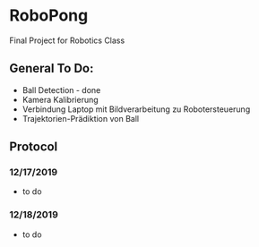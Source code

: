 # RoboPong
Final Project for Robotics Class


## General To Do:
* Ball Detection - done
* Kamera Kalibrierung
* Verbindung Laptop mit Bildverarbeitung zu Robotersteuerung
* Trajektorien-Prädiktion von Ball

## Protocol
### 12/17/2019
* to do

### 12/18/2019
* to do



